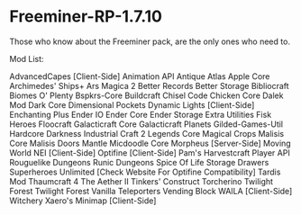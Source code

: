 # Freeminer-RP-1.7.10
Those who know about the Freeminer pack, are the only ones who need to.

Mod List:

AdvancedCapes [Client-Side]
Animation API
Antique Atlas
Apple Core
Archimedes' Ships+
Ars Magica 2
Better Records
Better Storage
Bibliocraft
Biomes O' Plenty
Bspkrs-Core
Buildcraft
Chisel
Code Chicken Core
Dalek Mod
Dark Core
Dimensional Pockets
Dynamic Lights [Client-Side]
Enchanting Plus
Ender IO
Ender Core
Ender Storage
Extra Utilities
Fisk Heroes
Floocraft
Galacticraft Core
Galacticraft Planets
Gilded-Games-Util
Hardcore Darkness
Industrial Craft 2
Legends Core
Magical Crops
Malisis Core
Malisis Doors
Mantle
Micdoodle Core
Morpheus [Server-Side]
Moving World
NEI [Client-Side]
Optifine [Client-Side]
Pam's Harvestcraft
Player API
Rouguelike Dungeons
Runic Dungeons
Spice Of Life
Storage Drawers
Superheroes Unlimited [Check Website For Optifine Compatibility]
Tardis Mod
Thaumcraft 4
The Aether II
Tinkers' Construct
Torcherino
Twilight Forest
Twilight Forest
Vanilla Teleporters
Vending Block
WAILA [Client-Side]
Witchery
Xaero's Minimap [Client-Side]
